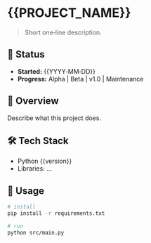 # {{PROJECT_NAME}}

> Short one‑line description.

## 🚀 Status

- **Started:** {{YYYY‑MM‑DD}}
- **Progress:** Alpha | Beta | v1.0 | Maintenance

## 📖 Overview

Describe what this project does.

## 🛠 Tech Stack

- Python {{version}}
- Libraries: …

## 📝 Usage

```bash
# install
pip install -r requirements.txt

# run
python src/main.py
